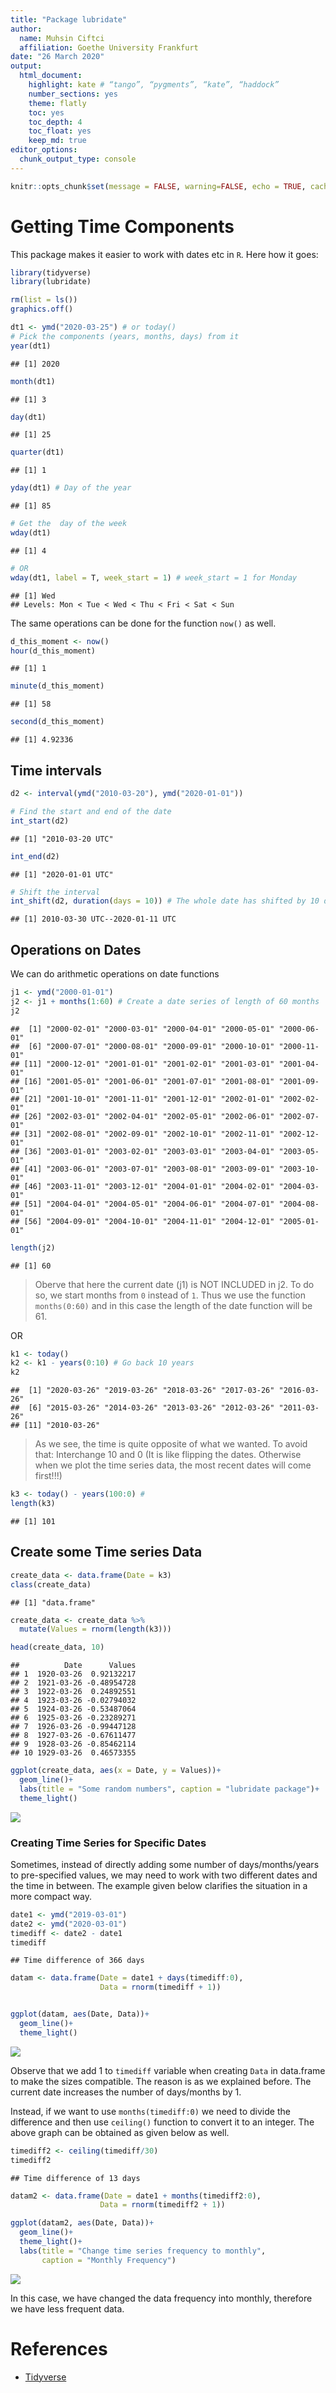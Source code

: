 ```yaml
---
title: "Package lubridate"
author:
  name: Muhsin Ciftci
  affiliation: Goethe University Frankfurt
date: "26 March 2020"
output:
  html_document:
    highlight: kate # “tango”, “pygments”, “kate”, “haddock”
    number_sections: yes
    theme: flatly
    toc: yes
    toc_depth: 4
    toc_float: yes
    keep_md: true
editor_options: 
  chunk_output_type: console
---
```




```r
knitr::opts_chunk$set(message = FALSE, warning=FALSE, echo = TRUE, cache = F, dpi=300)
```

# Getting Time Components
This package makes it easier  to work  with dates etc in   `R`. Here how it goes:


```r
library(tidyverse)
library(lubridate)
```


```r
rm(list = ls())
graphics.off()

dt1 <- ymd("2020-03-25") # or today()
# Pick the components (years, months, days) from it
year(dt1)
```

```
## [1] 2020
```

```r
month(dt1)
```

```
## [1] 3
```

```r
day(dt1)
```

```
## [1] 25
```

```r
quarter(dt1)
```

```
## [1] 1
```

```r
yday(dt1) # Day of the year
```

```
## [1] 85
```


```r
# Get the  day of the week
wday(dt1)
```

```
## [1] 4
```

```r
# OR
wday(dt1, label = T, week_start = 1) # week_start = 1 for Monday
```

```
## [1] Wed
## Levels: Mon < Tue < Wed < Thu < Fri < Sat < Sun
```

The same operations can be done for the function `now()` as well.


```r
d_this_moment <- now()
hour(d_this_moment)
```

```
## [1] 1
```

```r
minute(d_this_moment)
```

```
## [1] 58
```

```r
second(d_this_moment)
```

```
## [1] 4.92336
```

## Time intervals


```r
d2 <- interval(ymd("2010-03-20"), ymd("2020-01-01"))

# Find the start and end of the date
int_start(d2)
```

```
## [1] "2010-03-20 UTC"
```

```r
int_end(d2)
```

```
## [1] "2020-01-01 UTC"
```

```r
# Shift the interval
int_shift(d2, duration(days = 10)) # The whole date has shifted by 10 days
```

```
## [1] 2010-03-30 UTC--2020-01-11 UTC
```

## Operations on Dates
We can do arithmetic operations on date functions


```r
j1 <- ymd("2000-01-01")
j2 <- j1 + months(1:60) # Create a date series of length of 60 months
j2
```

```
##  [1] "2000-02-01" "2000-03-01" "2000-04-01" "2000-05-01" "2000-06-01"
##  [6] "2000-07-01" "2000-08-01" "2000-09-01" "2000-10-01" "2000-11-01"
## [11] "2000-12-01" "2001-01-01" "2001-02-01" "2001-03-01" "2001-04-01"
## [16] "2001-05-01" "2001-06-01" "2001-07-01" "2001-08-01" "2001-09-01"
## [21] "2001-10-01" "2001-11-01" "2001-12-01" "2002-01-01" "2002-02-01"
## [26] "2002-03-01" "2002-04-01" "2002-05-01" "2002-06-01" "2002-07-01"
## [31] "2002-08-01" "2002-09-01" "2002-10-01" "2002-11-01" "2002-12-01"
## [36] "2003-01-01" "2003-02-01" "2003-03-01" "2003-04-01" "2003-05-01"
## [41] "2003-06-01" "2003-07-01" "2003-08-01" "2003-09-01" "2003-10-01"
## [46] "2003-11-01" "2003-12-01" "2004-01-01" "2004-02-01" "2004-03-01"
## [51] "2004-04-01" "2004-05-01" "2004-06-01" "2004-07-01" "2004-08-01"
## [56] "2004-09-01" "2004-10-01" "2004-11-01" "2004-12-01" "2005-01-01"
```

```r
length(j2)
```

```
## [1] 60
```

> Oberve that here the current date (j1) is NOT INCLUDED in j2. To do so, we start months from `0` instead of `1`. Thus we use the function `months(0:60)` and in this case the length of the date function will be 61. 

OR

```r
k1 <- today()
k2 <- k1 - years(0:10) # Go back 10 years
k2
```

```
##  [1] "2020-03-26" "2019-03-26" "2018-03-26" "2017-03-26" "2016-03-26"
##  [6] "2015-03-26" "2014-03-26" "2013-03-26" "2012-03-26" "2011-03-26"
## [11] "2010-03-26"
```

> As we see, the time is quite opposite of what we wanted. To avoid that: Interchange 10 and 0 (It is like flipping the dates. Otherwise when we plot the time series data, the most recent dates will come first!!!)


```r
k3 <- today() - years(100:0) # 
length(k3)
```

```
## [1] 101
```


## Create some Time series Data

```r
create_data <- data.frame(Date = k3)
class(create_data)
```

```
## [1] "data.frame"
```

```r
create_data <- create_data %>%
  mutate(Values = rnorm(length(k3)))

head(create_data, 10)
```

```
##          Date      Values
## 1  1920-03-26  0.92132217
## 2  1921-03-26 -0.48954728
## 3  1922-03-26  0.24892551
## 4  1923-03-26 -0.02794032
## 5  1924-03-26 -0.53487064
## 6  1925-03-26 -0.23289271
## 7  1926-03-26 -0.99447128
## 8  1927-03-26 -0.67611477
## 9  1928-03-26 -0.85462114
## 10 1929-03-26  0.46573355
```

```r
ggplot(create_data, aes(x = Date, y = Values))+
  geom_line()+
  labs(title = "Some random numbers", caption = "lubridate package")+
  theme_light()
```

![](Lubridate_files/figure-html/unnamed-chunk-10-1.png)<!-- -->


### Creating Time Series for Specific Dates

Sometimes, instead of directly adding some number of days/months/years to pre-specified values, we may need to work with two different dates and the time in between. The example given below clarifies the situation in a more compact way.


```r
date1 <- ymd("2019-03-01")
date2 <- ymd("2020-03-01")
timediff <- date2 - date1
timediff
```

```
## Time difference of 366 days
```

```r
datam <- data.frame(Date = date1 + days(timediff:0), 
                    Data = rnorm(timediff + 1))


ggplot(datam, aes(Date, Data))+
  geom_line()+
  theme_light()
```

![](Lubridate_files/figure-html/unnamed-chunk-11-1.png)<!-- -->

Observe that we add 1 to `timediff` variable when creating `Data` in data.frame to make the sizes compatible. The reason is as we explained before. The current date increases the number of days/months by 1.


Instead, if we want to use `months(timediff:0)` we need to divide the difference and then use `ceiling()` function to convert it to an integer. The above graph can be obtained as given  below as well.


```r
timediff2 <- ceiling(timediff/30)
timediff2
```

```
## Time difference of 13 days
```

```r
datam2 <- data.frame(Date = date1 + months(timediff2:0), 
                    Data = rnorm(timediff2 + 1))

ggplot(datam2, aes(Date, Data))+
  geom_line()+
  theme_light()+
  labs(title = "Change time series frequency to monthly",
       caption = "Monthly Frequency")
```

![](Lubridate_files/figure-html/unnamed-chunk-12-1.png)<!-- -->

In this case, we have changed the data frequency into monthly, therefore we have less frequent data. 



# References 
- [Tidyverse](https://lubridate.tidyverse.org/reference/interval.html)

